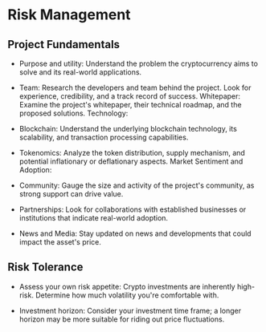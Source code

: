 # Risk Management

## Project Fundamentals

* Purpose and utility: Understand the problem the cryptocurrency aims to solve and its real-world applications.

* Team: Research the developers and team behind the project. Look for experience, credibility, and a track record of success.
Whitepaper: Examine the project's whitepaper, their technical roadmap, and the proposed solutions.
Technology:

* Blockchain: Understand the underlying blockchain technology, its scalability, and transaction processing capabilities.

* Tokenomics: Analyze the token distribution, supply mechanism, and potential inflationary or deflationary aspects.
Market Sentiment and Adoption:

* Community: Gauge the size and activity of the project's community, as strong support can drive value.

* Partnerships: Look for collaborations with established businesses or institutions that indicate real-world adoption.

* News and Media: Stay updated on news and developments that could impact the asset's price.


## Risk Tolerance

* Assess your own risk appetite: Crypto investments are inherently high-risk. Determine how much volatility you're comfortable with.

* Investment horizon: Consider your investment time frame; a longer horizon may be more suitable for riding out price fluctuations.
